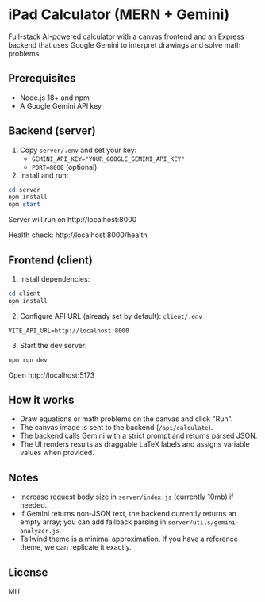 # iPad Calculator (MERN + Gemini)

Full-stack AI-powered calculator with a canvas frontend and an Express backend that uses Google Gemini to interpret drawings and solve math problems.

## Prerequisites

- Node.js 18+ and npm
- A Google Gemini API key

## Backend (server)

1. Copy `server/.env` and set your key:
   - `GEMINI_API_KEY="YOUR_GOOGLE_GEMINI_API_KEY"`
   - `PORT=8000` (optional)
2. Install and run:

```powershell
cd server
npm install
npm start
```

Server will run on http://localhost:8000

Health check: http://localhost:8000/health

## Frontend (client)

1. Install dependencies:

```powershell
cd client
npm install
```

2. Configure API URL (already set by default): `client/.env`

```
VITE_API_URL=http://localhost:8000
```

3. Start the dev server:

```powershell
npm run dev
```

Open http://localhost:5173

## How it works

- Draw equations or math problems on the canvas and click "Run".
- The canvas image is sent to the backend (`/api/calculate`).
- The backend calls Gemini with a strict prompt and returns parsed JSON.
- The UI renders results as draggable LaTeX labels and assigns variable values when provided.

## Notes

- Increase request body size in `server/index.js` (currently 10mb) if needed.
- If Gemini returns non-JSON text, the backend currently returns an empty array; you can add fallback parsing in `server/utils/gemini-analyzer.js`.
- Tailwind theme is a minimal approximation. If you have a reference theme, we can replicate it exactly.

## License

MIT
